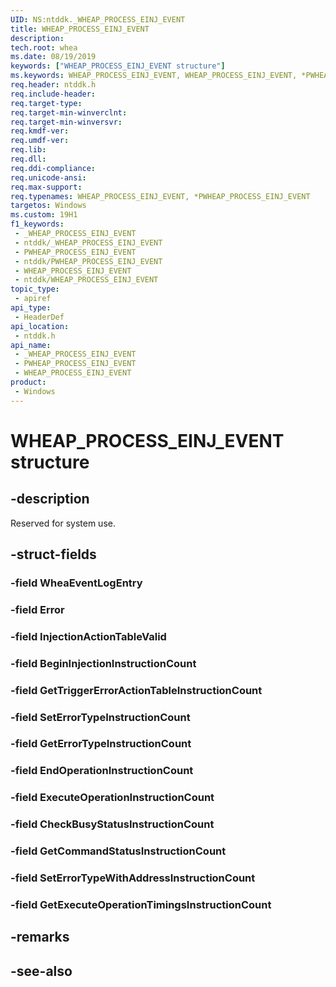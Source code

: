 ```yaml
---
UID: NS:ntddk._WHEAP_PROCESS_EINJ_EVENT
title: WHEAP_PROCESS_EINJ_EVENT
description: 
tech.root: whea
ms.date: 08/19/2019
keywords: ["WHEAP_PROCESS_EINJ_EVENT structure"]
ms.keywords: WHEAP_PROCESS_EINJ_EVENT, WHEAP_PROCESS_EINJ_EVENT, *PWHEAP_PROCESS_EINJ_EVENT,
req.header: ntddk.h
req.include-header: 
req.target-type: 
req.target-min-winverclnt: 
req.target-min-winversvr: 
req.kmdf-ver: 
req.umdf-ver: 
req.lib: 
req.dll: 
req.ddi-compliance: 
req.unicode-ansi: 
req.max-support: 
req.typenames: WHEAP_PROCESS_EINJ_EVENT, *PWHEAP_PROCESS_EINJ_EVENT
targetos: Windows
ms.custom: 19H1
f1_keywords:
 - _WHEAP_PROCESS_EINJ_EVENT
 - ntddk/_WHEAP_PROCESS_EINJ_EVENT
 - PWHEAP_PROCESS_EINJ_EVENT
 - ntddk/PWHEAP_PROCESS_EINJ_EVENT
 - WHEAP_PROCESS_EINJ_EVENT
 - ntddk/WHEAP_PROCESS_EINJ_EVENT
topic_type:
 - apiref
api_type:
 - HeaderDef
api_location:
 - ntddk.h
api_name:
 - _WHEAP_PROCESS_EINJ_EVENT
 - PWHEAP_PROCESS_EINJ_EVENT
 - WHEAP_PROCESS_EINJ_EVENT
product:
 - Windows
---
```


# WHEAP_PROCESS_EINJ_EVENT structure


## -description

Reserved for system use.

## -struct-fields

### -field WheaEventLogEntry

### -field Error

### -field InjectionActionTableValid

### -field BeginInjectionInstructionCount

### -field GetTriggerErrorActionTableInstructionCount

### -field SetErrorTypeInstructionCount

### -field GetErrorTypeInstructionCount

### -field EndOperationInstructionCount

### -field ExecuteOperationInstructionCount

### -field CheckBusyStatusInstructionCount

### -field GetCommandStatusInstructionCount

### -field SetErrorTypeWithAddressInstructionCount

### -field GetExecuteOperationTimingsInstructionCount

## -remarks

## -see-also

